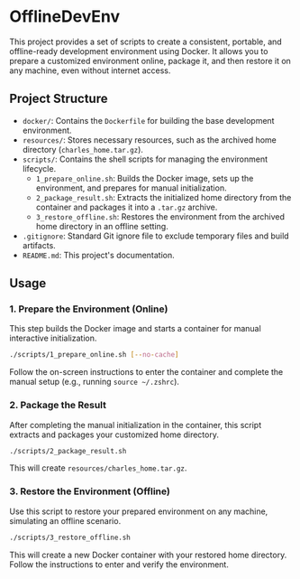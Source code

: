 # OfflineDevEnv

This project provides a set of scripts to create a consistent, portable, and offline-ready development environment using Docker. It allows you to prepare a customized environment online, package it, and then restore it on any machine, even without internet access.

## Project Structure

- `docker/`: Contains the `Dockerfile` for building the base development environment.
- `resources/`: Stores necessary resources, such as the archived home directory (`charles_home.tar.gz`).
- `scripts/`: Contains the shell scripts for managing the environment lifecycle.
  - `1_prepare_online.sh`: Builds the Docker image, sets up the environment, and prepares for manual initialization.
  - `2_package_result.sh`: Extracts the initialized home directory from the container and packages it into a `.tar.gz` archive.
  - `3_restore_offline.sh`: Restores the environment from the archived home directory in an offline setting.
- `.gitignore`: Standard Git ignore file to exclude temporary files and build artifacts.
- `README.md`: This project's documentation.

## Usage

### 1. Prepare the Environment (Online)

This step builds the Docker image and starts a container for manual interactive initialization.

```bash
./scripts/1_prepare_online.sh [--no-cache]
```

Follow the on-screen instructions to enter the container and complete the manual setup (e.g., running `source ~/.zshrc`).

### 2. Package the Result

After completing the manual initialization in the container, this script extracts and packages your customized home directory.

```bash
./scripts/2_package_result.sh
```

This will create `resources/charles_home.tar.gz`.

### 3. Restore the Environment (Offline)

Use this script to restore your prepared environment on any machine, simulating an offline scenario.

```bash
./scripts/3_restore_offline.sh
```

This will create a new Docker container with your restored home directory. Follow the instructions to enter and verify the environment.


